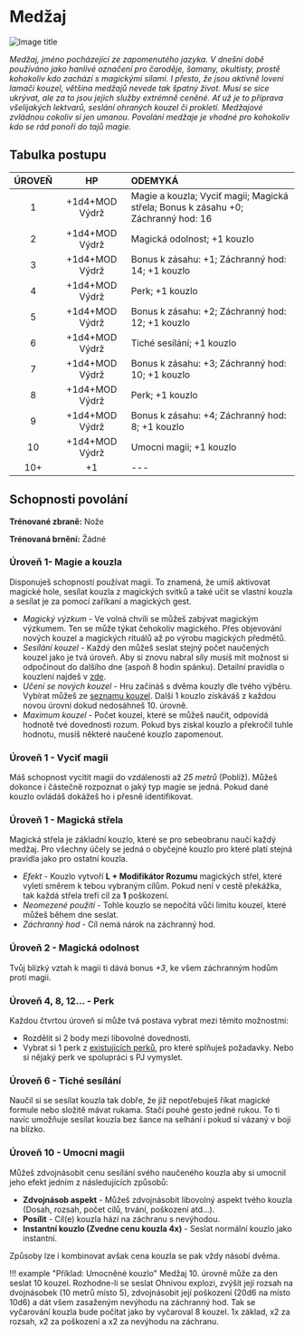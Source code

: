 # Medžaj

![Image title](/assets/classes/medzaj.webp)

*Medžaj, jméno pocházející ze zapomenutého jazyka. V dnešní době používáno jako hanlivé označení pro čaroděje, šamany, okultisty, prostě kohokoliv kdo zachází s  magickými silami. I přesto, že jsou aktivně loveni lamači kouzel, většina medžajů nevede tak špatný život. Musí se sice ukrývat, ale za to jsou jejich služby extrémně ceněné. Ať už je to příprava všelijakých lektvarů, seslání ohraných kouzel či prokletí. Medžajové zvládnou cokoliv si jen umanou. Povolání medžaje je vhodné pro kohokoliv kdo se rád ponoří do tajů magie.*

## Tabulka postupu

| ÚROVEŇ |       HP       | ODEMYKÁ                                                      |
| :----: | :------------: | :----------------------------------------------------------- |
|   1    | +1d4+MOD Výdrž | Magie a kouzla; Vyciť magii; Magická střela; Bonus k zásahu +0; Záchranný hod: 16 |
|   2    | +1d4+MOD Výdrž | Magická odolnost; +1 kouzlo                                  |
|   3    | +1d4+MOD Výdrž | Bonus k zásahu: +1; Záchranný hod: 14; +1 kouzlo             |
|   4    | +1d4+MOD Výdrž | Perk; +1 kouzlo                                              |
|   5    | +1d4+MOD Výdrž | Bonus k zásahu: +2; Záchranný hod: 12; +1 kouzlo             |
|   6    | +1d4+MOD Výdrž | Tiché sesílání; +1 kouzlo                                    |
|   7    | +1d4+MOD Výdrž | Bonus k zásahu: +3; Záchranný hod: 10; +1 kouzlo             |
|   8    | +1d4+MOD Výdrž | Perk; +1 kouzlo                                              |
|   9    | +1d4+MOD Výdrž | Bonus k zásahu: +4; Záchranný hod: 8; +1 kouzlo              |
|   10   | +1d4+MOD Výdrž | Umocni magii; +1 kouzlo                                      |
|  10+   |       +1       | ---                                                          |

## Schopnosti povolání

**Trénované zbraně:** Nože

**Trénovaná brnění:** Žádné

### Úroveň 1-  Magie a kouzla

Disponuješ schopností používat magii. To znamená, že umíš aktivovat magické hole, sesílat kouzla z magických svitků a také učit se vlastní kouzla a sesílat je za pomocí zaříkaní a magických gest.  

- *Magický výzkum* - Ve volná chvíli se můžeš zabývat magickým výzkumem. Ten se může týkat čehokoliv magického. Přes objevování nových kouzel a magických rituálů až po výrobu magických předmětů. 
- *Sesílání kouzel* - Každý den můžeš seslat stejný počet naučených kouzel jako je tvá úroveň. Aby si znovu nabral síly musíš mít možnost si odpočinout do dalšího dne (aspoň 8 hodin spánku). Detailní pravidla o kouzlení najdeš v [zde](/Aldir%20%28Zasazení%29/magic). 
- *Učení se nových kouzel* - Hru začínáš s dvěma kouzly dle tvého výběru. Vybírat můžeš ze [seznamu kouzel](/Aldir%20%28Zasazení%29/magic/#kouzla). Další 1 kouzlo získáváš z každou novou úrovní dokud nedosáhneš 10. úrovně. 
- *Maximum kouzel* - Počet kouzel, které se můžeš naučit, odpovídá hodnotě tvé dovednosti rozum. Pokud bys získal kouzlo a překročil tuhle hodnotu, musíš některé naučené kouzlo zapomenout.

### Úroveň 1 - Vyciť magii

Máš schopnost vycítit magii do vzdálenosti až *25 metrů* (Poblíž). Můžeš dokonce i částečně rozpoznat o jaký typ magie se jedná. Pokud dané kouzlo ovládáš dokážeš ho i přesně identifikovat.

### Úroveň 1 - Magická střela

Magická střela je základní kouzlo, které se pro sebeobranu naučí každý medžaj. Pro všechny účely se jedná o obyčejné kouzlo pro které platí stejná pravidla jako pro ostatní kouzla. 

- *Efekt* - Kouzlo vytvoří **L + Modifikátor Rozumu** magických střel, které vyletí směrem k tebou vybraným cílům. Pokud není v cestě překážka, tak každá střela trefí cíl za **1** poškození. 
- *Neomezené použití* - Tohle kouzlo se nepočítá vůči limitu kouzel, které můžeš během dne seslat. 
- *Záchranný hod* - Cíl nemá nárok na záchranný hod.

### Úroveň 2 - Magická odolnost

Tvůj blízký vztah k magii ti dává bonus *+3*, ke všem záchranným hodům proti magii.

### Úroveň 4, 8, 12... - Perk

Každou čtvrtou úroveň si může tvá postava vybrat mezi těmito možnostmi:

- Rozdělit si 2 body mezi libovolné dovednosti.
- Vybrat si 1 perk z [existujících perků](/Aldir%20%28Zasazení%29/perks/#perky), pro které splňuješ požadavky. Nebo si nějaký perk ve spolupráci s PJ vymyslet.

### Úroveň 6 - Tiché sesílání

Naučil si se sesílat kouzla tak dobře, že již nepotřebuješ říkat magické formule nebo složitě mávat rukama. Stačí pouhé gesto jedné rukou. To ti navíc umožňuje sesílat kouzla bez šance na selhání i pokud si vázaný v boji na blízko.

### Úroveň 10 - Umocni magii

Můžeš zdvojnásobit cenu sesílání svého naučeného kouzla aby si umocnil jeho efekt jedním z následujících způsobů:

- **Zdvojnásob aspekt** - Můžeš zdvojnásobit libovolný aspekt tvého kouzla (Dosah, rozsah, počet cílů, trvání, poškození atd...).
- **Posílit** - Cíl(e) kouzla hází na záchranu s nevýhodou.
- **Instantní kouzlo (Zvedne cenu kouzla 4x)** - Seslat normální kouzlo jako instantní.

Způsoby lze i kombinovat avšak cena kouzla se pak vždy násobí dvěma. 

!!! example "Příklad: Umocněné kouzlo"
    Medžaj 10. úrovně může za den seslat 10 kouzel. Rozhodne-li se seslat Ohnivou explozi, zvýšit její rozsah na dvojnásobek (10 metrů místo 5), zdvojnásobit její poškození (20d6 na místo 10d6) a dát všem zasaženým nevýhodu na záchranný hod. Tak se vyčarování kouzla bude počítat jako by vyčaroval 8 kouzel. 1x základ, x2 za rozsah, x2 za poškození a x2 za nevýhodu na záchranu.

